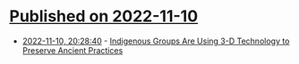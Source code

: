 # [Published on 2022-11-10](index.md)

* [2022-11-10, 20:28:40](https://news.ycombinator.com/item?id=33552809) - [Indigenous Groups Are Using 3-D Technology to Preserve Ancient Practices](https://www.scientificamerican.com/article/how-indigenous-groups-are-using-3-d-technology-to-preserve-ancient-practices/)
